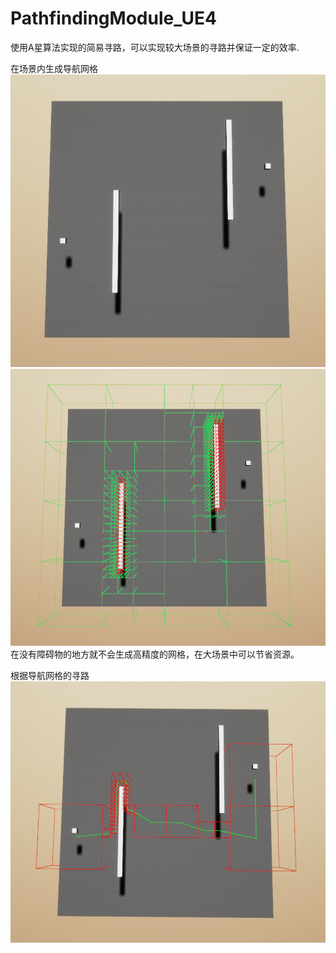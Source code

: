 # PathfindingModule_UE4
使用A星算法实现的简易寻路，可以实现较大场景的寻路并保证一定的效率.  

在场景内生成导航网格  
![img](https://github.com/g23p/PathfindingModule_UE4/blob/master/PNG/image2.png)  
![img](https://github.com/g23p/PathfindingModule_UE4/blob/master/PNG/image1.png)  
在没有障碍物的地方就不会生成高精度的网格，在大场景中可以节省资源。  
  
根据导航网格的寻路  
![img](https://github.com/g23p/PathfindingModule_UE4/blob/master/PNG/image3.png)  
